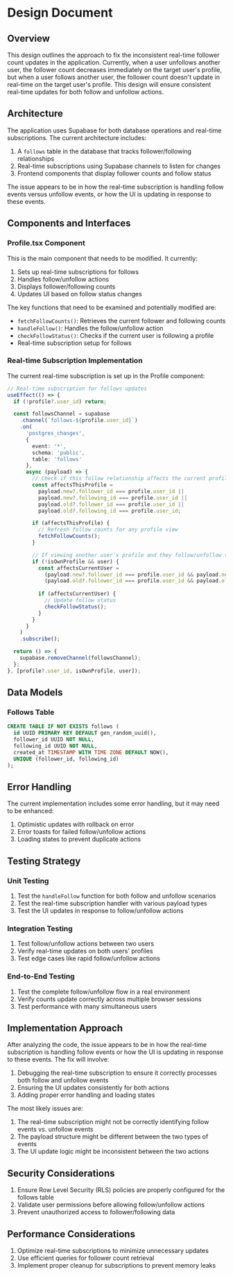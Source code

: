 # Design Document

## Overview

This design outlines the approach to fix the inconsistent real-time follower count updates in the application. Currently, when a user unfollows another user, the follower count decreases immediately on the target user's profile, but when a user follows another user, the follower count doesn't update in real-time on the target user's profile. This design will ensure consistent real-time updates for both follow and unfollow actions.

## Architecture

The application uses Supabase for both database operations and real-time subscriptions. The current architecture includes:

1. A `follows` table in the database that tracks follower/following relationships
2. Real-time subscriptions using Supabase channels to listen for changes
3. Frontend components that display follower counts and follow status

The issue appears to be in how the real-time subscription is handling follow events versus unfollow events, or how the UI is updating in response to these events.

## Components and Interfaces

### Profile.tsx Component

This is the main component that needs to be modified. It currently:

1. Sets up real-time subscriptions for follows
2. Handles follow/unfollow actions
3. Displays follower/following counts
4. Updates UI based on follow status changes

The key functions that need to be examined and potentially modified are:

- `fetchFollowCounts()`: Retrieves the current follower and following counts
- `handleFollow()`: Handles the follow/unfollow action
- `checkFollowStatus()`: Checks if the current user is following a profile
- Real-time subscription setup for follows

### Real-time Subscription Implementation

The current real-time subscription is set up in the Profile component:

```typescript
// Real-time subscription for follows updates
useEffect(() => {
  if (!profile?.user_id) return;

  const followsChannel = supabase
    .channel(`follows-${profile.user_id}`)
    .on(
      'postgres_changes',
      {
        event: '*',
        schema: 'public',
        table: 'follows'
      },
      async (payload) => {
        // Check if this follow relationship affects the current profile
        const affectsThisProfile = 
          payload.new?.follower_id === profile.user_id || 
          payload.new?.following_id === profile.user_id ||
          payload.old?.follower_id === profile.user_id || 
          payload.old?.following_id === profile.user_id;

        if (affectsThisProfile) {
          // Refresh follow counts for any profile view
          fetchFollowCounts();
        }

        // If viewing another user's profile and they follow/unfollow the current user
        if (!isOwnProfile && user) {
          const affectsCurrentUser = 
            (payload.new?.follower_id === profile.user_id && payload.new?.following_id === user.id) ||
            (payload.old?.follower_id === profile.user_id && payload.old?.following_id === user.id);
          
          if (affectsCurrentUser) {
            // Update follow status
            checkFollowStatus();
          }
        }
      }
    )
    .subscribe();

  return () => {
    supabase.removeChannel(followsChannel);
  };
}, [profile?.user_id, isOwnProfile, user]);
```

## Data Models

### Follows Table

```sql
CREATE TABLE IF NOT EXISTS follows (
  id UUID PRIMARY KEY DEFAULT gen_random_uuid(),
  follower_id UUID NOT NULL,
  following_id UUID NOT NULL,
  created_at TIMESTAMP WITH TIME ZONE DEFAULT NOW(),
  UNIQUE (follower_id, following_id)
);
```

## Error Handling

The current implementation includes some error handling, but it may need to be enhanced:

1. Optimistic updates with rollback on error
2. Error toasts for failed follow/unfollow actions
3. Loading states to prevent duplicate actions

## Testing Strategy

### Unit Testing

1. Test the `handleFollow` function for both follow and unfollow scenarios
2. Test the real-time subscription handler with various payload types
3. Test the UI updates in response to follow/unfollow actions

### Integration Testing

1. Test follow/unfollow actions between two users
2. Verify real-time updates on both users' profiles
3. Test edge cases like rapid follow/unfollow actions

### End-to-End Testing

1. Test the complete follow/unfollow flow in a real environment
2. Verify counts update correctly across multiple browser sessions
3. Test performance with many simultaneous users

## Implementation Approach

After analyzing the code, the issue appears to be in how the real-time subscription is handling follow events or how the UI is updating in response to these events. The fix will involve:

1. Debugging the real-time subscription to ensure it correctly processes both follow and unfollow events
2. Ensuring the UI updates consistently for both actions
3. Adding proper error handling and loading states

The most likely issues are:

1. The real-time subscription might not be correctly identifying follow events vs. unfollow events
2. The payload structure might be different between the two types of events
3. The UI update logic might be inconsistent between the two actions

## Security Considerations

1. Ensure Row Level Security (RLS) policies are properly configured for the follows table
2. Validate user permissions before allowing follow/unfollow actions
3. Prevent unauthorized access to follower/following data

## Performance Considerations

1. Optimize real-time subscriptions to minimize unnecessary updates
2. Use efficient queries for follower count retrieval
3. Implement proper cleanup for subscriptions to prevent memory leaks